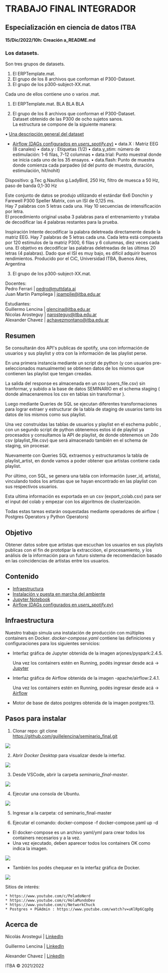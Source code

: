 
# TRABAJO FINAL INTEGRADOR
## Especialización en ciencia de datos ITBA  

#### 15/Dic/2022/10h: Creación a_README.md

### Los datasets.  
Son tres grupos de datasets.    
1. El ERPTemplate.mat.  
2. El grupo de los 8 archivos que conforman el P300-Dataset.  
3. El grupo de los p300-subject-XX.mat.  

Cada uno de ellos contiene uno o varios .mat.  
  
1. El ERPTemplate.mat.
BLA BLA BLA    
  
  
  
2. El grupo de los 8 archivos que conforman el P300-Dataset.  
Dataset obtenido de las P300 de ocho sujetos sanos.  
La estructura se compone de la siguiente manera:  
  
• [Una descripción general del dataset](a_analisis_P300S4.ipynb) 
* [Airflow (DAGs configurados en _users_spotify.py_)](dags/README.md)
• data.X : Matriz EEG (8 canales)
• data.y : Etiquetas (1/2)
• data.y_stim: número de estimulación: 1-6 filas, 7-12 columnas
• data.trial: Punto muestral donde se inicia cada uno de los 35 ensayos.
• data.flash: Punto de muestra donde comienza cada parpadeo (id del punto de muestra, duración, estimulación, hit/nohit)  

Dispositivo: g.Tec g.Nautilus g.LadyBird, 250 Hz, filtro de muesca a 50 Hz, paso de banda 0,1-30 Hz


Este conjunto de datos se produjo utilizando el estándar 6x6 Donchin y Farewell P300 Speller Matrix, con un ISI de 0,125 ms.  
Hay 7 palabras con 5 letras cada una. Hay 10 secuencias de intensificación por letra.  
El procedimiento original usaba 3 palabras para el entrenamiento y trataba de decodificar las 4 palabras restantes para la prueba.    
  





Inspiración
Intente decodificar la palabra deletreada directamente desde la matriz EEG. Hay 7 palabras de 5 letras cada una. Cada letra está compuesta por 120 estímulos de la matriz P300, 6 filas y 6 columnas, diez veces cada una. El objetivo es decodificar las palabras deletreadas de las últimas 20 letras (4 palabras). Dado que el ISI es muy bajo, es difícil adquirir buenos rendimientos.
Producido por el CiC, Universidad ITBA, Buenos Aires, Argentina

  
  
3. El grupo de los p300-subject-XX.mat.  
  
  
  
  







Docentes:   
Pedro Ferrari | pedro@muttdata.ai  
Juan Martín Pampliega | jpamplie@itba.edu.ar  

Estudiantes:      
Guillermo Lencina | glencina@itba.edu.ar    
Nicolas Arosteguy | narosteguy@itba.edu.ar    
Alexander Chavez | achavezmontano@itba.edu.ar   
  
  
## Resumen

Se consultarán dos API's publicas de spotify, una con información de usuarios y sus playlist y otra con la información de las playlist perse.  
  
En una primera instancia mediante un script de python (y con usuarios pre-seleccionados manualmente) se obtienen datos de los mismos que contienen las playlist que tengan creadas.  
  
La salida del  response es almacenada en un csv (users_file.csv) sin tranformar, y subido a la base de datos SEMINARIO en el schema staging ( donde almacenaremos los csv en tablas sin transformar ).  
  
Luego mediante Queries de SQL se ejecutan diferentes transformaciones para lograr extraer y estructurar de la tabla de staging de usuarios tanto los datos de los mismos como sus playlist.  
  
Una vez construidas las tablas de usuarios y playlist en el eschema public , con un segundo script de python obtenemos estos id de playlist ya procesados y consultamos la API de playlist, de donde obtenemos un 2do csv (playlist_file.csv) que será almacenado también en el schema de staging, sin procesar.  
  
Nuevamente con Queries SQL extraemos y estructuramos la tabla de playlist_artist, en donde vamos a poder obtener que artistas contiene cada playlist.  
  
Por último, con SQL, se genera una tabla con información (user_id, artista), vinculando todos los artistas que se hayan encontrado en las playlist con sus respectivos usuarios.  
  
Esta ultima información es exportada en un csv (export_colab.csv) para ser el input del colab y empezar con los algoritmos de clusterización.  
  
Todas estas tareas estarán osquestadas mediante operadores de airflow ( Postgres Operators y Python Operators)  
  
  
## Objetivo    
  
Obtener datos sobre que artistas que escuchan los usuarios en sus playlists publicas con el fin de prototipar la extraccióon, el procesamiento, y los análisis de la información para un futuro sistema de recomendacion basado en las coincidencias de artistas entre los usuarios.


## Contenido

* [Infraestructura](#Infraestructura)
* [Instalación y puesta en marcha del ambiente](#Pasos-para-instalar)
* [Jupyter Notebook](jupyter/notebook/README.md)
* [Airflow (DAGs configurados en _users_spotify.py_)](dags/README.md)
  
    
## Infraestructura  
  
Nuestro trabajo simula una instalación de producción con múltiples containers en Docker.
_docker-compose.yaml_ contiene las definiciones y configuraciones para los siguientes servicios:

* Interfaz gráfica de Jupyter obtenida de la imagen arjones/pyspark:2.4.5. 

    Una vez los containers estén en Running, podés ingresar desde acá -> [Jupyter](http://localhost:8888)

* Interfaz gráfica de Airflow obtenida de la imagen -apache/airflow:2.4.1. 

    Una vez los containers estén en Running, podés ingresar desde acá -> [Airflow](http://localhost:8080)

* Motor de base de datos postgres obtenida de la imagen postgres:13. 


## Pasos para instalar

1. Clonar repo: git clone https://github.com/guillelencina/seminario_final.git

![](./images/git_clone.jpg)


2. Abrir _Docker Desktop_ para visualizar desde la interfaz.

![](./images/docker_desktop_ini.jpg)


3. Desde VSCode, abrir la carpeta _seminario_final-master_.

![](./images/folder_seminario_final.jpg)


4. Ejecutar una consola de Ubuntu.

![](./images/ubuntu_console.jpg)


5. Ingresar a la carpeta: cd seminario_final-master

6. Ejecutar el comando: docker-compose -f docker-compose.yaml up -d

* El docker-compose es un archivo yaml/yml para crear todos los containers necesarios y a la vez.
* Una vez ejecutado, deben aparecer todos los containers OK como indica la imagen.

![](./images/containers_done.jpg)

* También los podés chequear en la interfaz gráfica de Docker.

![](./images/containers_running.jpg)


Sitios de interés: 

    * https://www.youtube.com/c/PeladoNerd  
    * https://www.youtube.com/c/HolaMundoDev  
    * https://www.youtube.com/c/NetworkChuck
    * Postgres + PGAdmin : https://www.youtube.com/watch?v=uKlRp6CqpDg  


## Acerca de

Nicolás Arostegui | [LinkedIn](https://www.linkedin.com/in/nicol%C3%A1s-arosteguy-a564a97a/) 

Guillermo Lencina | [LinkedIn](https://www.linkedin.com/in/guillermolencina/) 

Alexander Chavez | [LinkedIn](https://www.linkedin.com/in/alexchavez1980/) 

ITBA &copy; 2021/2022 
